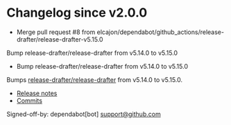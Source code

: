 # Changelog since v2.0.0
- Merge pull request #8 from elcajon/dependabot/github_actions/release-drafter/release-drafter-v5.15.0

Bump release-drafter/release-drafter from v5.14.0 to v5.15.0 
- Bump release-drafter/release-drafter from v5.14.0 to v5.15.0

Bumps [release-drafter/release-drafter](https://github.com/release-drafter/release-drafter) from v5.14.0 to v5.15.0.
- [Release notes](https://github.com/release-drafter/release-drafter/releases)
- [Commits](https://github.com/release-drafter/release-drafter/compare/v5.14.0...fe52e97d262833ae07d05efaf1a239df3f1b5cd4)

Signed-off-by: dependabot[bot] <support@github.com> 
